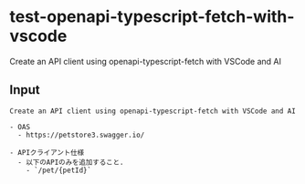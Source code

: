 # test-openapi-typescript-fetch-with-vscode
Create an API client using openapi-typescript-fetch with VSCode and AI


## Input

```text
Create an API client using openapi-typescript-fetch with VSCode and AI

- OAS
  - https://petstore3.swagger.io/

- APIクライアント仕様
  - 以下のAPIのみを追加すること.
    - `/pet/{petId}`
```

